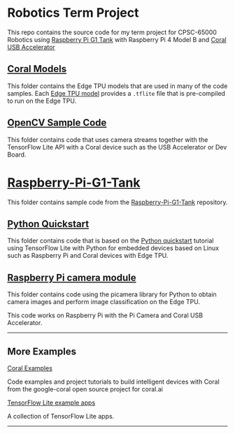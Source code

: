 # Robotics Term Project

This repo contains the source code for my term project for CPSC-65000 Robotics using [Raspberry Pi G1 Tank](https://github.com/YahboomTechnology/Raspberry-pi-G1-Tank) with Raspberry Pi 4 Model B and [Coral USB Accelerator](https://coral.ai/products/accelerator)

## [Coral Models](./coral)

This folder contains the Edge TPU models that are used in many of the code samples. Each [Edge TPU model](https://coral.ai/models/) provides a `.tflite` file that is pre-compiled to run on the Edge TPU.

## [OpenCV Sample Code](./opencv)

This folder contains code that uses camera streams together with the TensorFlow Lite API with a Coral device such as the USB Accelerator or Dev Board.

# [Raspberry-Pi-G1-Tank](./python)

This folder contains sample code from the [Raspberry-Pi-G1-Tank](https://github.com/YahboomTechnology/Raspberry-pi-G1-Tank) repository.

## [Python Quickstart](./quickstart)

This folder contains code that is based on the [Python quickstart](https://www.tensorflow.org/lite/guide/python) tutorial using TensorFlow Lite with Python for embedded devices based on Linux such as Raspberry Pi and Coral devices with Edge TPU.

## [Raspberry Pi camera module](./raspicam)

This folder contains code using the picamera library for Python to obtain camera images and perform image classification on the Edge TPU.

This code works on Raspberry Pi with the Pi Camera and Coral USB Accelerator.

---

## More Examples

[Coral Examples](https://coral.ai/examples/)

Code examples and project tutorials to build intelligent devices with Coral from the google-coral open source project for coral.ai

[TensorFlow Lite example apps](https://www.tensorflow.org/lite/examples)

A collection of TensorFlow Lite apps.

---
